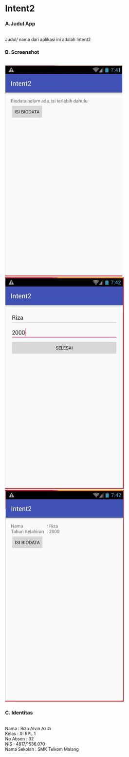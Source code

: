 # Intent2

### A.Judul App
<br> Judul/ nama dari aplikasi ini adalah Intent2

### B. Screenshot
<br> ![Gambar1](https://github.com/rizaalvinazizi1234/Intent2/blob/master/2a.JPG)
<br> ![Gambar2](https://github.com/rizaalvinazizi1234/Intent2/blob/master/2b.JPG)
<br> ![Gambar3](https://github.com/rizaalvinazizi1234/Intent2/blob/master/2c.JPG)

### C. Identitas
<br>Nama : Riza Alvin Azizi
<br>Kelas : XI RPL 1
<br>No Absen : 32
<br>NIS : 4817/1536.070
<br>Nama Sekolah : SMK Telkom Malang
